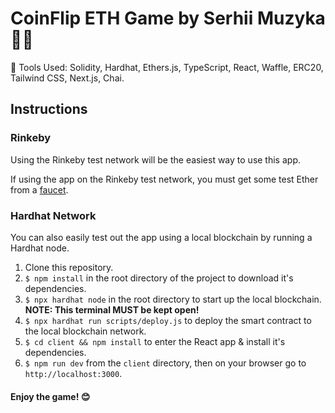 # CoinFlip ETH Game by Serhii Muzyka 👨‍💻

<!-- 🎮 Demo App: <https://coinflip-eth.vercel.app/> -->

🎨 Tools Used: Solidity, Hardhat, Ethers.js, TypeScript, React, Waffle, ERC20, Tailwind CSS, Next.js, Chai.

## Instructions

### Rinkeby

Using the Rinkeby test network will be the easiest way to use this app.

If using the app on the Rinkeby test network, you must get some test Ether from a [faucet](https://faucet.rinkeby.io/).

### Hardhat Network

You can also easily test out the app using a local blockchain by running a Hardhat node.

1. Clone this repository.
2. `$ npm install` in the root directory of the project to download it's dependencies.
3. `$ npx hardhat node` in the root directory to start up the local blockchain. **NOTE: This terminal MUST be kept open!**
4. `$ npx hardhat run scripts/deploy.js` to deploy the smart contract to the local blockchain network.
5. `$ cd client && npm install` to enter the React app & install it's dependencies.
6. `$ npm run dev` from the `client` directory, then on your browser go to `http://localhost:3000`.

#### **Enjoy the game!** 😊
